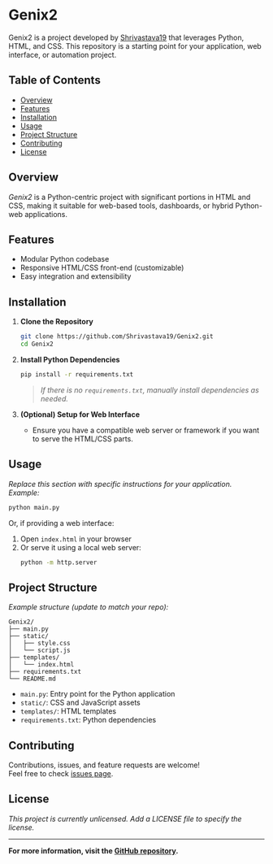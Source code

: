 # Genix2

Genix2 is a project developed by [Shrivastava19](https://github.com/Shrivastava19) that leverages Python, HTML, and CSS. This repository is a starting point for your application, web interface, or automation project.

## Table of Contents

- [Overview](#overview)
- [Features](#features)
- [Installation](#installation)
- [Usage](#usage)
- [Project Structure](#project-structure)
- [Contributing](#contributing)
- [License](#license)

## Overview

_Genix2_ is a Python-centric project with significant portions in HTML and CSS, making it suitable for web-based tools, dashboards, or hybrid Python-web applications.

## Features

- Modular Python codebase
- Responsive HTML/CSS front-end (customizable)
- Easy integration and extensibility

## Installation

1. **Clone the Repository**
    ```bash
    git clone https://github.com/Shrivastava19/Genix2.git
    cd Genix2
    ```

2. **Install Python Dependencies**
    ```bash
    pip install -r requirements.txt
    ```
    > _If there is no `requirements.txt`, manually install dependencies as needed._

3. **(Optional) Setup for Web Interface**
    - Ensure you have a compatible web server or framework if you want to serve the HTML/CSS parts.

## Usage

_Replace this section with specific instructions for your application. Example:_

```bash
python main.py
```

Or, if providing a web interface:

1. Open `index.html` in your browser  
2. Or serve it using a local web server:
    ```bash
    python -m http.server
    ```

## Project Structure

_Example structure (update to match your repo):_
```
Genix2/
├── main.py
├── static/
│   ├── style.css
│   └── script.js
├── templates/
│   └── index.html
├── requirements.txt
└── README.md
```

- `main.py`: Entry point for the Python application
- `static/`: CSS and JavaScript assets
- `templates/`: HTML templates
- `requirements.txt`: Python dependencies

## Contributing

Contributions, issues, and feature requests are welcome!  
Feel free to check [issues page](https://github.com/Shrivastava19/Genix2/issues).

## License

_This project is currently unlicensed. Add a LICENSE file to specify the license._

---

**For more information, visit the [GitHub repository](https://github.com/Shrivastava19/Genix2).**
